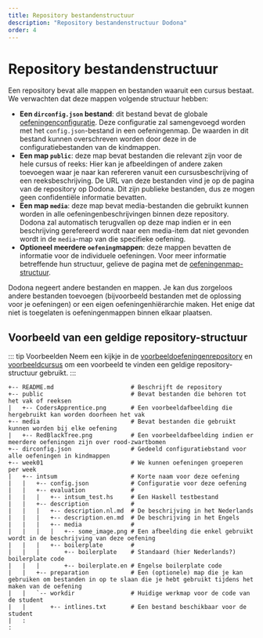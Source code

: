 ```yaml
---
title: Repository bestandenstructuur
description: "Repository bestandenstructuur Dodona"
order: 4
---
```


# Repository bestandenstructuur

Een repository bevat alle mappen en bestanden waaruit een cursus bestaat. We verwachten dat deze mappen volgende structuur hebben:

- **Een `dirconfig.json` bestand**: dit bestand bevat de globale [oefeningenconfiguratie](/nl/references/exercise-config). Deze configuratie zal samengevoegd worden met het `config.json`-bestand in een oefeningenmap. De waarden in dit bestand kunnen overschreven worden door deze in de configuratiebestanden van de kindmappen.
- **Een map `public`**: deze map bevat bestanden die relevant zijn voor de hele cursus of reeks:
Hier kan je afbeeldingen of andere zaken toevoegen waar je naar kan refereren vanuit een cursusbeschrijving of een reeksbeschrijving. De URL van deze bestanden vind je op de pagina van de repository op Dodona. Dit zijn publieke bestanden, dus ze mogen geen confidentiële informatie bevatten.
- **Een map `media`**: deze map bevat media-bestanden die gebruikt kunnen worden in alle oefeningenbeschrijvingen binnen deze repository. Dodona zal automatisch terugvallen op deze map indien er in een beschrijving gerefereerd wordt naar een media-item dat niet gevonden wordt in de `media`-map van die specifieke oefening.
- **Optioneel meerdere `oefening`mappen**: deze mappen bevatten de informatie voor de individuele oefeningen. Voor meer informatie betreffende hun structuur, gelieve de pagina met de [oefeningenmap-structuur](/nl/references/exercise-directory-structure).

Dodona negeert andere bestanden en mappen. Je kan dus zorgeloos andere bestanden toevoegen (bijvoorbeeld bestanden met de oplossing voor je oefeningen) or een eigen oefeningenhiërarchie maken. Het enige dat niet is toegelaten is oefeningenmappen binnen elkaar plaatsen.

## Voorbeeld van een geldige repository-structuur

::: tip Voorbeelden
Neem een kijkje in de [voorbeeldoefeningenrepository](https://github.com/dodona-edu/example-exercises) en [voorbeeldcursus](https://dodona.be/en/courses/358/) om een voorbeeld te vinden een geldige repository-structuur gebruikt.
:::

```
+-- README.md                      # Beschrijft de repository
+-- public                         # Bevat bestanden die behoren tot het vak of reeksen
|   +-- CodersApprentice.png       # Een voorbeeldafbeelding die hergebruikt kan worden doorheen het vak
+-- media                          # Bevat bestanden die gebruikt kunnen worden bij elke oefening
|   +-- RedBlackTree.png           # Een voorbeeldafbeelding indien er meerdere oefeningen zijn over rood-zwartbomen
+-- dirconfig.json                 # Gedeeld configuratiebstand voor alle oefeningen in kindmappen
+-- week01                         # We kunnen oefeningen groeperen per week
|   +-- intsum                     # Korte naam voor deze oefening
|   |   +-- config.json            # Configuratie voor deze oefening
|   |   +-- evaluation             #
|   |   |   +-- intsum_test.hs     # Een Haskell testbestand
|   |   +-- description            #
|   |   |   +-- description.nl.md  # De beschrijving in het Nederlands
|   |   |   +-- description.en.md  # De beschrijving in het Engels
|   |   |   +-- media              #
|   |   |   |   +-- some_image.png # Een afbeelding die enkel gebruikt wordt in de beschrijving van deze oefening
|   |   |   +-- boilerplate        #
|   |   |       +-- boilerplate    # Standaard (hier Nederlands?) boilerplate code
|   |   |       +-- boilerplate.en # Engelse boilerplate code
|   |   +-- preparation            # Een (optionele) map die je kan gebruiken om bestanden in op te slaan die je hebt gebruikt tijdens het maken van de oefening
|   |   `-- workdir                # Huidige werkmap voor de code van de student
|   |       +-- intlines.txt       # Een bestand beschikbaar voor de student
|   :
:
```
